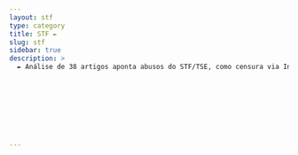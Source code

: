 ```yaml
---
layout: stf
type: category
title: STF ✒️ 
slug: stf
sidebar: true
description: >
  ✒️ Análise de 38 artigos aponta abusos do STF/TSE, como censura via Inquérito das Fake News e interferências eleitorais, violando a Constituição. Ações unilaterais e conflitos de interesse erodem a confiança democrática, demandando CPIs, reformas e urgente accountability judicial.









---
```

